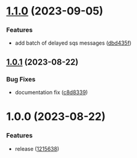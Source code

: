 # [1.1.0](https://github.com/fgiova/fastify-sqs-sns-publisher/compare/1.0.1...1.1.0) (2023-09-05)


### Features

* add batch of delayed sqs messages ([dbd435f](https://github.com/fgiova/fastify-sqs-sns-publisher/commit/dbd435fdc11c5baeba4dbf9a8becce00aec4ab2d))

## [1.0.1](https://github.com/fgiova/fastify-sqs-sns-publisher/compare/1.0.0...1.0.1) (2023-08-22)


### Bug Fixes

* documentation fix ([c8d8339](https://github.com/fgiova/fastify-sqs-sns-publisher/commit/c8d83391da2aeea6b08b310af409de0d5b0ac39e))

# 1.0.0 (2023-08-22)


### Features

* release ([1215638](https://github.com/fgiova/fastify-sqs-sns-publisher/commit/1215638203b43185a0706200f0e8ff66a9854f5b))
